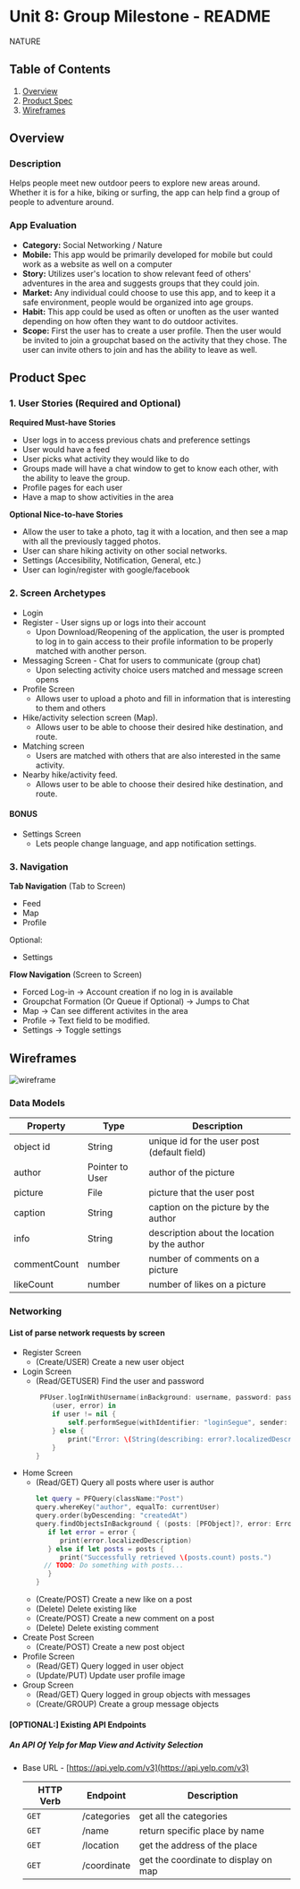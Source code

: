 Unit 8: Group Milestone - README 
===

NATURE

## Table of Contents
1. [Overview](#Overview)
1. [Product Spec](#Product-Spec)
1. [Wireframes](#Wireframes)

## Overview
### Description
Helps people meet new outdoor peers to explore new areas around. Whether it is for a hike, biking or surfing, the app can help find a group of people to adventure around.


### App Evaluation
- **Category:** Social Networking / Nature
- **Mobile:** This app would be primarily developed for mobile but could work as a website as well on a computer
- **Story:** Utilizes user's location to show relevant feed of others' adventures in the area and suggests groups that they could join.
- **Market:** Any individual could choose to use this app, and to keep it a safe environment, people would be organized into age groups.
- **Habit:** This app could be used as often or unoften as the user wanted depending on how often they want to do outdoor activites. 
- **Scope:** First the user has to create a user profile. Then the user would be invited to join a groupchat based on the activity that they chose. The user can invite others to join and has the ability to leave as well.
 
 

## Product Spec
### 1. User Stories (Required and Optional)

**Required Must-have Stories**

* User logs in to access previous chats and preference settings
* User would have a feed 
* User picks what activity they would like to do 
* Groups made will have a chat window to get to know each other, with the ability to leave the group.
* Profile pages for each user
* Have a map to show activities in the area

**Optional Nice-to-have Stories**

* Allow the user to take a photo, tag it with a location, and then see a map with all the previously tagged photos. 
* User can share hiking activity on other social networks.
 * Settings (Accesibility, Notification, General, etc.)
 * User can login/register with google/facebook

### 2. Screen Archetypes

* Login 
* Register - User signs up or logs into their account
   * Upon Download/Reopening of the application, the user is prompted to log in to gain access to their profile information to be properly matched with another person. 
* Messaging Screen - Chat for users to communicate (group chat)
   * Upon selecting activity choice users matched and message screen opens
* Profile Screen 
   * Allows user to upload a photo and fill in information that is interesting to them and others
* Hike/activity selection screen (Map).
   * Allows user to be able to choose their desired hike destination, and route.
* Matching screen
    * Users are matched with others that are also interested in the same activity.
* Nearby hike/activity feed.
   * Allows user to be able to choose their desired hike destination, and route.

#### BONUS
* Settings Screen
   * Lets people change language, and app notification settings.

### 3. Navigation

**Tab Navigation** (Tab to Screen)

* Feed
* Map
* Profile


Optional:
* Settings


**Flow Navigation** (Screen to Screen)
* Forced Log-in -> Account creation if no log in is available
* Groupchat Formation (Or Queue if Optional) -> Jumps to Chat
* Map -> Can see different activites in the area
* Profile -> Text field to be modified. 
* Settings -> Toggle settings

## Wireframes
![wireframe](https://user-images.githubusercontent.com/43360016/158896761-40b7d55f-7a9d-4c88-bfe3-a616bf74e557.jpg)

### Data Models 
 Property | Type | Description
----------|----------|-----------
object id | String | unique id for the user post (default field)
  author  | Pointer to User | author of the picture
 picture  | File  | picture that the user post
 caption  | String | caption on the picture by the author
 info | String | description about the location by the author
 commentCount| number | number of comments on a picture
 likeCount  | number | number of likes on a picture
  

### Networking
#### List of parse network requests by screen
   - Register Screen
      - (Create/USER) Create a new user object
   - Login Screen
      - (Read/GETUSER) Find the user and password
        ```swift
         PFUser.logInWithUsername(inBackground: username, password: password) {
            (user, error) in
            if user != nil {
                self.performSegue(withIdentifier: "loginSegue", sender: nil)
            } else {
                print("Error: \(String(describing: error?.localizedDescription))")
            }
        }
         ```
   - Home Screen
      - (Read/GET) Query all posts where user is author
         ```swift
         let query = PFQuery(className:"Post")
         query.whereKey("author", equalTo: currentUser)
         query.order(byDescending: "createdAt")
         query.findObjectsInBackground { (posts: [PFObject]?, error: Error?) in
            if let error = error { 
               print(error.localizedDescription)
            } else if let posts = posts {
               print("Successfully retrieved \(posts.count) posts.")
           // TODO: Do something with posts...
            }
         }
         ```
      - (Create/POST) Create a new like on a post
      - (Delete) Delete existing like
      - (Create/POST) Create a new comment on a post
      - (Delete) Delete existing comment
   - Create Post Screen
      - (Create/POST) Create a new post object
   - Profile Screen
      - (Read/GET) Query logged in user object
      - (Update/PUT) Update user profile image
   - Group Screen
      - (Read/GET) Query logged in group objects with messages
      - (Create/GROUP) Create a group message objects

#### [OPTIONAL:] Existing API Endpoints
##### An API Of Yelp for Map View and Activity Selection
- Base URL - [https://api.yelp.com/v3](https://api.yelp.com/v3)

   HTTP Verb | Endpoint | Description
   ----------|----------|------------
    `GET`    | /categories | get all the categories
    `GET`    | /name | return specific place by name
    `GET`    | /location   | get the address of the place
    `GET`    | /coordinate | get the coordinate to display on map
